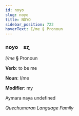 ```yaml
---
id: noyo
slug: noyo
title: NOYO
sidebar_position: 722
hoverText: I/me § Pronoun
---
```


### noyo&emsp;<span kind="abugida">ƨɀ</span>

*I/me* **§** Pronoun

**Verb**: to be me

**Noun**: I/me

**Modifier**: my

Aymara naya undefined

*Quechumaran Language Family*